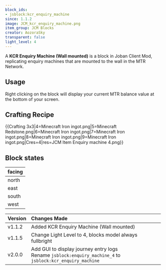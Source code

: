 ```yaml
---
block_ids:
- jsblock:kcr_enquiry_machine
since: 1.1.2
image: JCM_kcr_enquiry_machine.png
item_group: JCM Blocks
creator: AozoraSky
transparent: false
light_level: 4
---
```


A **KCR Enquiry Machine (Wall mounted)** is a block in Joban Client Mod, replicating enquiry machines that are mounted to the wall in the MTR Network.

## Usage
Right clicking on the block will display your current MTR balance value at the bottom of your screen.

## Crafting Recipe
{{Crafting 3x3|4=Minecraft Iron ingot.png|5=Minecraft Redstone.png|6=Minecraft Iron ingot.png|7=Minecraft Iron ingot.png|8=Minecraft Iron ingot.png|9=Minecraft Iron ingot.png|Cres=4|res=JCM Item Enquiry machine 4.png}}

## Block states
| facing |
|:-------|
| north  |
| east   |
| south  |
| west   |

| Version | Changes Made                                                                                                 |
|:--------|:-------------------------------------------------------------------------------------------------------------|
| v1.1.2  | Added KCR Enquiry Machine (Wall mounted)                                                                     |
| v1.1.5  | Change Light Level to 4, blocks model always fullbright                                                      |
| v2.0.0  | Add GUI to display journey entry logs<br>Rename `jsblock:enquiry_machine_4` to `jsblock:kcr_enquiry_machine` |
